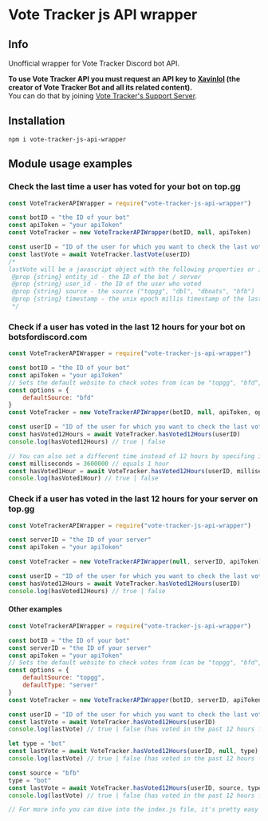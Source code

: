 # Vote Tracker js API wrapper
## Info
Unofficial wrapper for Vote Tracker Discord bot API.

**To use Vote Tracker API you must request an API key to [Xavinlol](https://github.com/Xavinlol) (the creator of Vote Tracker Bot and all its related content).**  
You can do that by joining [Vote Tracker's Support Server](https://discord.gg/4WzJWuq).

## Installation
```
npm i vote-tracker-js-api-wrapper
```

## Module usage examples
### Check the last time a user has voted for your bot on top.gg
```js
const VoteTrackerAPIWrapper = require("vote-tracker-js-api-wrapper")

const botID = "the ID of your bot"
const apiToken = "your apiToken"
const VoteTracker = new VoteTrackerAPIWrapper(botID, null, apiToken)

const userID = "ID of the user for which you want to check the last vote"
const lastVote = await VoteTracker.lastVote(userID)
/*
lastVote will be a javascript object with the following properties or it will be null if the user hasn't voted in the last month
 @prop {string} entity_id - the ID of the bot / server
 @prop {string} user_id - the ID of the user who voted
 @prop {string} source - the source ("topgg", "dbl", "dboats", "bfb")
 @prop {string} timestamp - the unix epoch millis timestamp of the last vote of the user
 */
```  


### Check if a user has voted in the last 12 hours for your bot on botsfordiscord.com
```js
const VoteTrackerAPIWrapper = require("vote-tracker-js-api-wrapper")

const botID = "the ID of your bot"
const apiToken = "your apiToken"
// Sets the default website to check votes from (can be "topgg", "bfd", "dbl", "dboats")
const options = {
    defaultSource: "bfd"
}
const VoteTracker = new VoteTrackerAPIWrapper(botID, null, apiToken, options)

const userID = "ID of the user for which you want to check the last vote"
const hasVoted12Hours = await VoteTracker.hasVoted12Hours(userID)
console.log(hasVoted12Hours) // true | false

// You can also set a different time instead of 12 hours by specifing it via milliseconds, example:
const milliseconds = 3600000 // equals 1 hour
const hasVoted1Hour = await VoteTracker.hasVoted12Hours(userID, milliseconds)
console.log(hasVoted1Hour) // true | false
```  


### Check if a user has voted in the last 12 hours for your server on top.gg
```js
const VoteTrackerAPIWrapper = require("vote-tracker-js-api-wrapper")

const serverID = "the ID of your server"
const apiToken = "your apiToken"

const VoteTracker = new VoteTrackerAPIWrapper(null, serverID, apiToken)

const userID = "ID of the user for which you want to check the last vote"
const hasVoted12Hours = await VoteTracker.hasVoted12Hours(userID)
console.log(hasVoted12Hours) // true | false
```  


#### Other examples
```js
const VoteTrackerAPIWrapper = require("vote-tracker-js-api-wrapper")

const botID = "the ID of your bot"
const serverID = "the ID of your server"
const apiToken = "your apiToken"
// Sets the default website to check votes from (can be "topgg", "bfd", "dbl", "dboats") and the default type, so if checks for your bot or server by default
const options = {
    defaultSource: "topgg",
    defaultType: "server"
}
const VoteTracker = new VoteTrackerAPIWrapper(botID, serverID, apiToken, options)

const userID = "ID of the user for which you want to check the last vote"
const lastVote = await VoteTracker.hasVoted12Hours(userID)
console.log(lastVote) // true | false (has voted in the past 12 hours for your server on top.gg)

let type = "bot"
const lastVote = await VoteTracker.hasVoted12Hours(userID, null, type)
console.log(lastVote) // true | false (has voted in the past 12 hours for your bot on top.gg)

const source = "bfb"
type = "bot"
const lastVote = await VoteTracker.hasVoted12Hours(userID, source, type)
console.log(lastVote) // true | false (has voted in the past 12 hours for your bot on botsfordiscord.com)

// For more info you can dive into the index.js file, it's pretty easy to understand its comments
```

